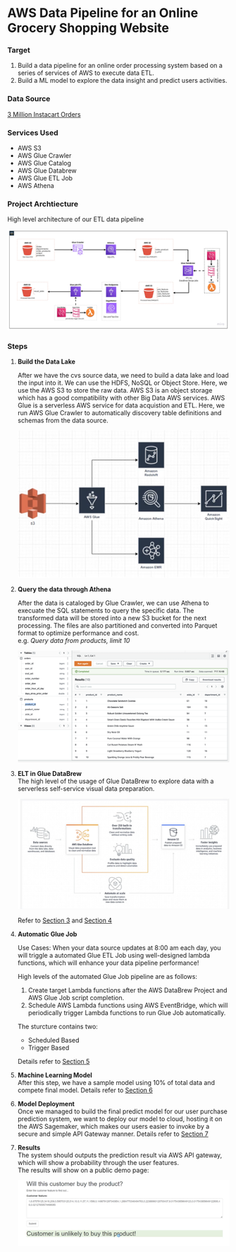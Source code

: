 # AWS Data Pipeline for an Online Grocery Shopping Website

### Target
1. Build a data pipeline for an online order processing system based on a series of services of AWS to execute data ETL.
2. Build a ML model to explore the data insight and predict users activities.   

### Data Source

[3 Million Instacart Orders](https://tech.instacart.com/3-million-instacart-orders-open-sourced-d40d29ead6f2)

### Services Used
- AWS S3
- AWS Glue Crawler
- AWS Glue Catalog
- AWS Glue Databrew
- AWS Glue ETL Job
- AWS Athena

### Project Archtiecture
High level architecture of our ETL data pipeline

![ETL](images/dats_pipeline.jpeg)

### Steps
1. **Build the Data Lake**
    
    After we have the cvs source data, we need to build a data lake and load the input into it. We can use the HDFS, NoSQL or Object Store. Here, we use the AWS S3 to store the raw data. AWS S3 is an object storage which has a good compatibility with other Big Data AWS services. AWS Glue is a serverless AWS service for data acquistion and ETL. Here, we run AWS Glue Crawler to automatically discovery table definitions and schemas from the data source.

    ![Glue](images/Glue.png)


2. **Query the data through Athena**

    After the data is cataloged by Glue Crawler, we can use Athena to execuate the SQL statements to query the specific data. The transformed data will be stored into a new S3 bucket for the next processing. The files are also partitioned and converted into Parquet format to optimize performance and cost.  
    e.g. _Query data from products, limit 10_  

    ![query](/images/query.png)


3. **ELT in Glue DataBrew**  
    The high level of the usage of Glue DataBrew to explore data with a serverless self-service visual data preparation.  

    ![explore-data](/images/explore-data.png)

    Refer to [Section 3](section_3) and [Section 4](section_4)


4. **Automatic Glue Job**  

    Use Cases: When your data source updates at 8:00 am each day, you will triggle a automated Glue ETL Job using well-designed lambda functions, which will enhance your data pipeline performance!

    High levels of the automated Glue Job pipeline are as follows:

    1. Create target Lambda functions after the AWS DataBrew Project and AWS Glue Job script completion.
    2. Schedule AWS Lambda functions using AWS EventBridge, which will periodically trigger Lambda functions to run Glue Job automatically.  

    The sturcture contains two:
    - Scheduled Based
    - Trigger Based

    Details refer to [Section 5](section_5)


5. **Machine Learning Model**  
After this step, we have a sample model using 10% of total data and compete final model. 
Details refer to [Section 6](/section_6/)


6. **Model Deployment**  
Once we managed to build the final predict model for our user purchase prediction system, we want to deploy our model to cloud, hosting it on the AWS Sagemaker, which makes our users easier to invoke by a secure and simple API Gateway manner.
Details refer to [Section 7](/section_7/)


7. **Results**  
The system should outputs the prediction result via AWS API gateway, which will show a probability through the user features.  
The results will show on a public demo page:  

    ![results](/images/result.png)